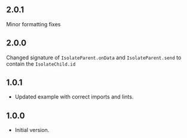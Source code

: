 ## 2.0.1

Minor formatting fixes

## 2.0.0

Changed signature of `IsolateParent.onData` and `IsolateParent.send` to contain the `IsolateChild.id`

## 1.0.1

- Updated example with correct imports and lints.

## 1.0.0

- Initial version.
